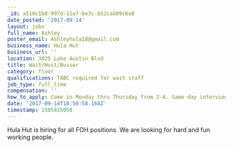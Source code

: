 ```yaml
---
_id: a510c1b0-997d-11e7-be3c-b52cab09c6a8
date_posted: '2017-09-14'
layout: jobs
full_name: Ashley
poster_email: Ashleyhula28@gmail.com
business_name: Hula Hut
business_url: ''
location: 3825 Lake Austin Blvd
title: Wait/Host/Busser
category: floor
qualifications: TABC required for wait staff
job_type: full_time
compensation: ''
how_to_apply: Come in Monday thru Thursday from 2-4. Same day interviews!
date: '2017-09-14T18:50:58.168Z'
timestamp: 1505415058
---
```

Hula Hut is hiring for all FOH positions. We are looking for hard and fun working people.
